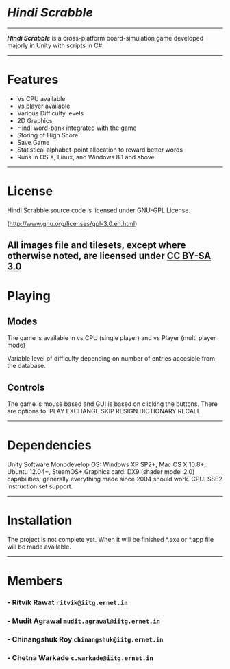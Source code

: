 # *_Hindi Scrabble_*  
   ______
   

   
   **_Hindi Scrabble_** is a cross-platform board-simulation game developed majorly in Unity with scripts in C#.

   
   
   
   ---
   
# Features

   - Vs CPU available
   - Vs player available
   - Various Difficulty levels
   - 2D Graphics
   - Hindi word-bank integrated with the game
   - Storing of High Score
   - Save Game
   - Statistical alphabet-point allocation to reward better words
   - Runs in OS X, Linux, and Windows 8.1 and above
   
   ---
   
# License
   
   Hindi Scrabble source code is licensed under GNU-GPL License.
   
   (http://www.gnu.org/licenses/gpl-3.0.en.html)
   

   All images file and tilesets, except where otherwise noted, are licensed under [CC BY-SA 3.0](http://creativecommons.org/licenses/by-sa/3.0/) 
   ---
# Playing

## Modes
 
   The game is available in vs CPU (single player) and vs Player (multi player mode)
   
   Variable level of difficulty depending on number of entries accesible from the database. 
   
## Controls  
   The game is mouse based and GUI is based on clicking the buttons. There are options to:
   PLAY
   EXCHANGE
   SKIP
   RESIGN
   DICTIONARY
   RECALL
   

   ---
     
     
# Dependencies

   Unity Software Monodevelop OS: Windows XP SP2+, Mac OS X 10.8+, Ubuntu 12.04+, SteamOS+ Graphics card: DX9 (shader model 2.0) capabilities; generally everything made since 2004 should work. CPU: SSE2 instruction set support.

---
# Installation 
    
The project is not complete yet. When it will be finished *.exe or *.app file will be made available.

---

# Members  
###   -  Ritvik Rawat           `ritvik@iitg.ernet.in`
###   -  Mudit Agrawal          `mudit.agrawal@iitg.ernet.in`
###   -  Chinangshuk Roy        `chinangshuk@iitg.ernet.in`
###   -  Chetna Warkade         `c.warkade@iitg.ernet.in`
   